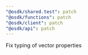 ```yaml
---
"@osdk/shared.test": patch
"@osdk/functions": patch
"@osdk/client": patch
"@osdk/api": patch
---
```


Fix typing of vector properties
